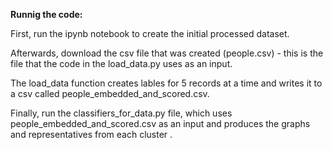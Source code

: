 __Runnig the code:__

First, run the ipynb notebook to create the initial processed dataset.

Afterwards, download the csv file that was created (people.csv) - this is the file that the code in the load_data.py uses as an input.

The load_data function creates lables for 5 records at a time and writes it to a csv called people_embedded_and_scored.csv.

Finally, run the classifiers_for_data.py file, which uses people_embedded_and_scored.csv as an input and produces the graphs and representatives from each cluster .

